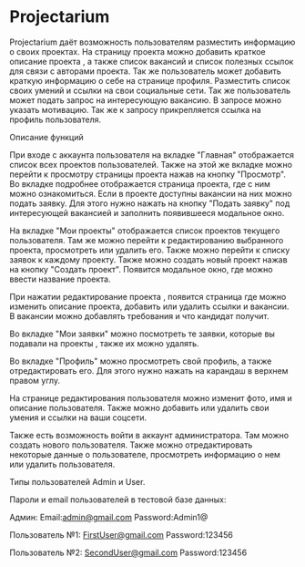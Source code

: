 # Projectarium
Projectarium даёт возможность пользователям разместить информацию о своих проектах. На страницу проекта можно добавить краткое описание проекта ,  а также список вакансий и список полезных ссылок для связи с авторами проекта. Так же пользователь может добавить краткую информацию о себе на странице профиля. Разместить список своих умений и ссылки на свои социальные сети. Так же пользователь может подать запрос на интересующую вакансию. В запросе можно указать мотивацию. Так же к запросу прикрепляется ссылка на профиль пользователя.


Описание функций

При входе с аккаунта пользователя на вкладке "Главная" отображается список всех проектов пользователей. Также на этой же вкладке можно перейти к просмотру страницы проекта нажав на кнопку "Просмотр". Во вкладке подробнее отображается страница проекта, где с ним можно ознакомиться. Если в проекте доступны вакансии на них можно подать заявку. 
Для этого нужно нажать на кнопку "Подать заявку" под интересующей вакансией и заполнить появившееся модальное окно.

На вкладке "Мои проекты" отображается список проектов текущего пользователя. Там же можно перейти к редактированию выбранного проекта, просмотреть или удалить его. Также можно перейти к списку заявок к каждому проекту.
Также можно создать новый проект нажав на кнопку "Создать проект". Появится модальное окно, где можно ввести название проекта.

При нажатии редактирование проекта , появится страница где можно изменить описание проекта, добавить или удалить ссылки  и вакансии. В вакансии можно добавлять требования и что кандидат получит.

Во вкладке "Мои заявки" можно посмотреть те заявки, которые вы подавали на проекты , также их можно удалять.

Во вкладке "Профиль" можно просмотреть свой профиль, а также отредактировать его. Для этого нужно нажать на карандаш в верхнем правом углу.


На странице редактирования пользователя можно изменит фото, имя и описание пользователя. Также можно добавить или удалить свои умения и ссылки на ваши соцсети.


Также есть возможность войти в аккаунт администратора. Там можно создать нового пользователя. Также можно отредактировать некоторые данные о пользователе, просмотреть информацию о нем или удалить пользователя.

Типы пользователей Admin и User. 

Пароли и email пользователей в тестовой базе данных:

Админ: Email:admin@gmail.com Password:Admin1@

Пользователь №1: FirstUser@gmail.com Password:123456

Пользователь №2: SecondUser@gmail.com Password:123456
